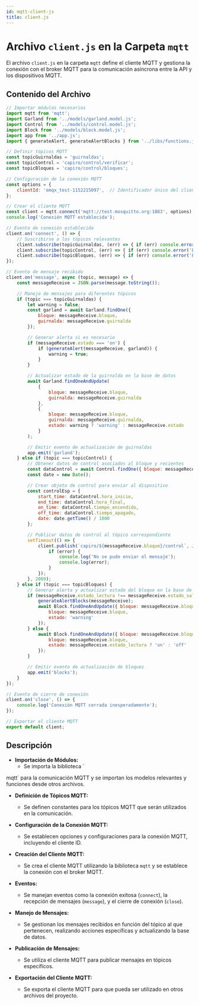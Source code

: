 ```yaml
---
id: mqtt-client-js
title: client.js
---
```


# Archivo `client.js` en la Carpeta `mqtt`

El archivo `client.js` en la carpeta `mqtt` define el cliente MQTT y gestiona la conexión con el broker MQTT para la comunicación asíncrona entre la API y los dispositivos MQTT.

## Contenido del Archivo

```jsx
// Importar módulos necesarios
import mqtt from 'mqtt';
import Garland from '../models/garland.model.js';
import Control from '../models/control.model.js';
import Block from '../models/block.model.js';
import app from '../app.js';
import { generateAlert, generateAlertBlocks } from '../libs/functions.js';

// Definir tópicos MQTT
const topicGuirnaldas = 'guirnaldas';
const topicControl = 'capiro/control/verificar';
const topicBloques = 'capiro/control/bloques';

// Configuración de la conexión MQTT
const options = {
    clientId: 'emqx_test-1152215097',  // Identificador único del cliente MQTT
};

// Crear el cliente MQTT
const client = mqtt.connect('mqtt://test.mosquitto.org:1883', options);
console.log('Conexión MQTT establecida');

// Evento de conexión establecida
client.on('connect', () => {
    // Suscribirse a los tópicos relevantes
    client.subscribe(topicGuirnaldas, (err) => { if (err) console.error('Error al suscribirse al tema', err); });
    client.subscribe(topicControl, (err) => { if (err) console.error('Error al suscribirse al tema', err); });
    client.subscribe(topicBloques, (err) => { if (err) console.error('Error al suscribirse al tema', err); });
});

// Evento de mensaje recibido
client.on('message', async (topic, message) => {
    const messageReceive = JSON.parse(message.toString());

    // Manejo de mensajes para diferentes tópicos
    if (topic === topicGuirnaldas) {
        let warning = false;
        const garland = await Garland.findOne({
            bloque: messageReceive.bloque,
            guirnalda: messageReceive.guirnalda
        });

        // Generar alerta si es necesario
        if (messageReceive.estado === 'on') {
            if (generateAlert(messageReceive, garland)) {
                warning = true;
            }
        }

        // Actualizar estado de la guirnalda en la base de datos
        await Garland.findOneAndUpdate(
            {
                bloque: messageReceive.bloque,
                guirnalda: messageReceive.guirnalda
            },
            {
                bloque: messageReceive.bloque,
                guirnalda: messageReceive.guirnalda,
                estado: warning ? 'warning' : messageReceive.estado
            }
        );

        // Emitir evento de actualización de guirnaldas
        app.emit('garland');
    } else if (topic === topicControl) {
        // Obtener datos de control asociados al bloque y recientes
        const dataControl = await Control.findOne({ bloque: messageReceive.bloque, reciente: true });
        const date = new Date();

        // Crear objeto de control para enviar al dispositivo
        const controlEsp = {
            start_time: dataControl.hora_inicio,
            end_time: dataControl.hora_final,
            on_time: dataControl.tiempo_encendido,
            off_time: dataControl.tiempo_apagado,
            date: date.getTime() / 1000
        };

        // Publicar datos de control al tópico correspondiente
        setTimeout(() => {
            client.publish(`capiro/${messageReceive.bloque}/control`, JSON.stringify(controlEsp), (error) => {
                if (error) {
                    console.log('No se pudo enviar el mensaje');
                    console.log(error);
                }
            });
        }, 2000);
    } else if (topic === topicBloques) {
        // Generar alerta y actualizar estado del bloque en la base de datos
        if (messageReceive.estado_lectura !== messageReceive.estado_salida) {
            generateAlertBlocks(messageReceive);
            await Block.findOneAndUpdate({ bloque: messageReceive.bloque }, {
                bloque: messageReceive.bloque,
                estado: 'warning'
            });
        } else {
            await Block.findOneAndUpdate({ bloque: messageReceive.bloque }, {
                bloque: messageReceive.bloque,
                estado: messageReceive.estado_lectura ? 'on' : 'off'
            });
        }

        // Emitir evento de actualización de bloques
        app.emit('blocks');
    }
});

// Evento de cierre de conexión
client.on('close', () => {
    console.log('Conexión MQTT cerrada inesperadamente');
});

// Exportar el cliente MQTT
export default client;
```

## Descripción

- **Importación de Módulos:**
  - Se importa la biblioteca `

mqtt` para la comunicación MQTT y se importan los modelos relevantes y funciones desde otros archivos.

- **Definición de Tópicos MQTT:**
  - Se definen constantes para los tópicos MQTT que serán utilizados en la comunicación.

- **Configuración de la Conexión MQTT:**
  - Se establecen opciones y configuraciones para la conexión MQTT, incluyendo el cliente ID.

- **Creación del Cliente MQTT:**
  - Se crea el cliente MQTT utilizando la biblioteca `mqtt` y se establece la conexión con el broker MQTT.

- **Eventos:**
  - Se manejan eventos como la conexión exitosa (`connect`), la recepción de mensajes (`message`), y el cierre de conexión (`close`).

- **Manejo de Mensajes:**
  - Se gestionan los mensajes recibidos en función del tópico al que pertenecen, realizando acciones específicas y actualizando la base de datos.

- **Publicación de Mensajes:**
  - Se utiliza el cliente MQTT para publicar mensajes en tópicos específicos.

- **Exportación del Cliente MQTT:**
  - Se exporta el cliente MQTT para que pueda ser utilizado en otros archivos del proyecto.
